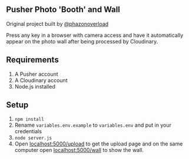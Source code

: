 ## Pusher Photo 'Booth' and Wall

Original project built by [@phazonoverload](https://github.com/phazonoverload/pusher-photowall)

Press any key in a browser with camera access and have it automatically appear on the photo wall after being processed by Cloudinary. 

## Requirements

1. A Pusher account
2. A Cloudinary account
3. Node.js installed


## Setup

1. `npm install`
2. Rename `variables.env.example` to `variables.env` and put in your credentials
3. `node server.js`
4. Open [localhost:5000/upload](http://localhost:5000/upload) to get the upload page and on the same computer open [localhost:5000/wall](http://localhost:5000/wall) to show the wall.

